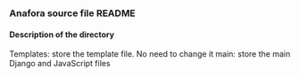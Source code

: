 ### Anafora source file README
#### Description of the directory
Templates: store the template file. No need to change it
main: store the main Django and JavaScript files
